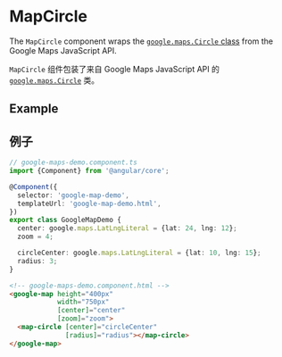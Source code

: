 # MapCircle

The `MapCircle` component wraps the [`google.maps.Circle` class](https://developers.google.com/maps/documentation/javascript/reference/polygon#Circle) from the Google Maps JavaScript API.

`MapCircle` 组件包装了来自 Google Maps JavaScript API 的 [`google.maps.Circle`](https://developers.google.com/maps/documentation/javascript/reference/polygon#Circle) 类。

## Example

## 例子

```typescript
// google-maps-demo.component.ts
import {Component} from '@angular/core';

@Component({
  selector: 'google-map-demo',
  templateUrl: 'google-map-demo.html',
})
export class GoogleMapDemo {
  center: google.maps.LatLngLiteral = {lat: 24, lng: 12};
  zoom = 4;

  circleCenter: google.maps.LatLngLiteral = {lat: 10, lng: 15};
  radius: 3;
}
```

```html
<!-- google-maps-demo.component.html -->
<google-map height="400px"
            width="750px"
            [center]="center"
            [zoom]="zoom">
  <map-circle [center]="circleCenter"
              [radius]="radius"></map-circle>
</google-map>
```
